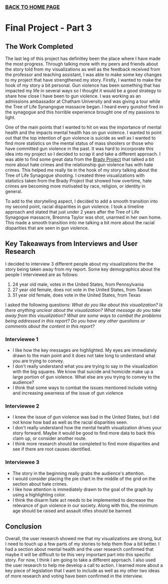 ### [BACK TO HOME PAGE](https://addak1nthomas.github.io/portfolio/)

# Final Project - Part 3

## The Work Completed

The last leg of this project has definitley been the place where I have made the most progress. Through talking more with my peers and friends about the story told from my visualizations as well as the feedback received from the professor and teaching assistant, I was able to make some key changes to my project that have strengthened my story.
Firstly, I wanted to make the hook of my story a bit personal. Gun violence has been something that has impacted my life in several ways so I thought it would be a good strategy to share how close I have been to gun violence. I was working as an admissions ambassador at Chatham University and was giving a tour while the Tree of Life Synangogue massacre began. I heard every gunshot fired in the synagogue and this horrible experience brought one of my passions to light.

One of the main points that I wanted to hit on was the importance of mental health and the impacts mental health has on gun violence. I wanted to point out that the top intention of gun violence is suicide as well as I wanted to find more statistics on the mental status of mass shooters or those who have committed gun violence in the past. It was hard to incorporate this idea into my project so I decided to scrap it and take a different approach.
I was able to find some great data from the [Brady Project](https://www.bradyunited.org/) that talked a bit more about hate crimes and the relationship gun violence has with hate crimes. This helped me really tie in the hook of my story talking about the Tree of Life Synagogue shooting.
I created three visualizations with statistics taken from the Brady Project that showed how overtime, hate crimes are becoming more motivated by race, religion, or identity in general.

To add to the storytelling aspect, I decided to add a smooth transition into my second point, racial disparities in gun violence. I took a timeline approach and stated that just under 2 years after the Tree of Life Synagogue massacre, Breonna Taylor was shot, unarmed in her own home. This made a smooth transition into me talking a bit more about the racial disparities that are seen in gun violence. 

## Key Takeaways from Interviews and User Research

I decided to interview 3 different people about my visualizations the the story being taken away from my report. Some key demographics about the people I interviewed are as follows:
  1. 24 year old male, votes in the United States, from Pennsylvania
  2. 27 year old female, does not vote in the United States, from Taiwan
  3. 51 year old female, does vote in the United States, from Texas

I asked the following questions:
  _What do you like about this visualization?_
  _Is there anything unclear about the visualization?_
  _What message do you take away from this visualization?_
  _What are some ways to combat the problems being addressed in this report?_
  _Do you have any other questions or comments about the content in this report?_
  
### Interviewee 1
  - I like how the key messages are highlighted. My eyes are immediately drawn to the main point and it does not take long to understand what you are trying to convey.
  - I don't really understand what you are trying to say in the visualization with the big squares. We know that suicide and homicide make up a large portion of gun    violence. What else are you trying to convey to the audience?
  - I think that some ways to combat the issues mentioned include voting and increasing awarness of the issue of gun violence

### Interviewee 2 
  - I knew the issue of gun violence was bad in the United States, but I did not know how bad as well as the racial disparities seen.
  - I don't really understand how the mental health visualization drives your story forward. Maybe it would be good to find more data to back this claim up, or consider another route.
  - I think more research should be completed to find more disparities and see if there are root causes identified.

### Interviewee 3
  - The story in the beginning really grabs the audience's attention.
  - I would consider placing the pie chart in the middle of the grid on the section about hate crimes.
  - I like how attention is immediately drawn to the goal of the graph by using a highlighting color.
  - I think the disarm hate act needs to be implemented to decrease the relevance of gun violence in our society. Along with this, the minimum age should be raised and assault rifles should be banned.

## Conclusion 
Overall, the user research showed me that my visualizations are strong, but I need to touch up a few parts of my stories to help them flow a bit better. I had a section about mental health and the user research confirmed that maybe it will be difficult to tie this very important part into this specific story. For now, I think I am going to take a different approach. 
I also used the user research to help me develop a call to action. I learned more about a key piece of legislation that I want to include as well as my other two ideas of more research and voting have been confirmed in the interview.

<script src="https://carnegiemellon.shorthandstories.com/the-answer/embed.js"></script>

<script type="text/javascript"> 
  document.addEventListener("DOMContentLoaded", function () {
    [].slice
      .call(document.querySelectorAll("[data-shorthand]"))
      .forEach(function (embed) {
        var url = embed.getAttribute("data-shorthand");
        if (url.indexOf("http") === -1) url = "[https://" + url](https://carnegiemellon.shorthandstories.com/the-answer/embed.js);
        var script = document.createElement("script");
        script.src = url.replace(/\/?$/, "/embed.js");
        embed.parentElement.insertBefore(script, embed);
      });
  });
</script>



